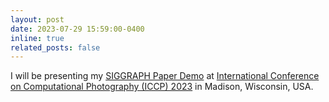 ```yaml
---
layout: post
date: 2023-07-29 15:59:00-0400
inline: true
related_posts: false
---
```


 I will be presenting my [SIGGRAPH Paper Demo](https://youtu.be/GicDHpDFlq0) at [International Conference on Computational Photography (ICCP) 2023](https://iccp2023.iccp-conference.org/) in Madison, Wisconsin, USA.
